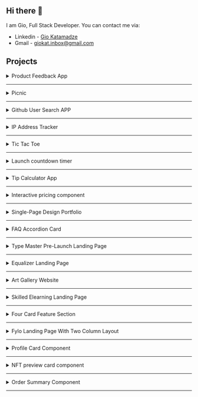 ## Hi there 👋

I am Gio, Full Stack Developer. You can contact me via:
- Linkedin - [Gio Katamadze](https://www.linkedin.com/in/gio-katamadze-a409931a7)
- Gmail - giokat.inbox@gmail.com

## Projects
<details>
<summary>Product Feedback App</summary>
<br/>
  
<img src="./images/Product-Feedback_App.jpg" width="400" />

### Links
- Live Site URL: [Live](https://vocal-paprenjak-6f9f8e.netlify.app/)
- Frontend URL: [GitHub Code](https://github.com/GioKatamadze/Product-feedback-app-front)
- Backend URL: [GitHub Code](https://github.com/GioKatamadze/Product-feedback-app-API)

### Built with
- React JS
- Node JS
- Express/Rest API
- js/jsx/yaml
- Tailwind
- Redux
- Swagger
- MongoDB
- Mongoose
- Joi validation
  

</details>
<hr/>



<details>
<summary>Picnic</summary>
<br/>
  
<img src="./images/picnic.png" width="400" />

### Links
- Frontend Solution URL: [GitHub Code](https://github.com/GioKatamadze/picnic-front)
- Backend Solution URL: [GitHub Code](https://github.com/GioKatamadze/picnic-api)
- Live Site URL: [GitHub LIve](https://hilarious-meringue-941730.netlify.app/)

### Built with
- React JS
- Node JS
- Express js
- AG Grid

</details>
<hr/>



<details>
<summary>Github User Search APP</summary>
<br/>
  
<img src="./images/Github_User-Search_APP.png" width="400" />

### Links
- Solution URL: [GitHub Code](https://github.com/GioKatamadze/Github_User-Search_APP)
- Live Site URL: [Demo LIve](https://dashing-mandazi-c74cb8.netlify.app/)

### Built with
- React JS
- Node JS
- Github API
- Mobile first approach
- GitFlow workflow
- React styled components

</details>
<hr/>


<details>
<summary>IP Address Tracker</summary>
<br/>
  
<img src="./images/ip-address-tracker.jpg" width="400" />

### Links
- Solution URL: [GitHub Code](https://github.com/GioKatamadze/ip-address-tracker)
- Live Site URL: [Netlify Live](https://gleaming-entremet-84bd7a.netlify.app/)

### Built with
- React JS
- Node JS
- Leaflet JS
- IPify
- CSS custom properties
- Mobile first approach
- Flexbox
- Media Queries
- GitFlow workflow

</details>
<hr/>


<details>
<summary>Tic Tac Toe</summary>
<br/>
  
<img src="./images/tictac.png" width="400" />

### Links
- Solution URL: [GitHub Code](https://github.com/GioKatamadze/Tic-Tac-Toe)
- Live Site URL: [GitHub LIve](https://giokatamadze.github.io/Tic-Tac-Toe//)

### Built with
- HTML5 
- CSS
- Mobile first approach
- Vanilla Javascript

</details>
<hr/>




<details>
<summary>Launch countdown timer</summary>
<br/>
  
<img src="./images/timer.png" width="400" />

### Links
- Solution URL: [GitHub Code](https://github.com/GioKatamadze/Launch-Countdown-Timer)
- Live Site URL: [GitHub LIve](https://giokatamadze.github.io/Launch-Countdown-Timer/)

### Built with
- HTML5 
- CSS
- Mobile first approach
- Vanilla Javascript

</details>
<hr/>



<details>
<summary>Tip Calculator App</summary>
<br/>
  
<img src="./images/calculator.png" width="400" />

### Links
- Solution URL: [GitHub Code](https://github.com/GioKatamadze/Tip-Calculator-App)
- Live Site URL: [GitHub LIve](https://giokatamadze.github.io/Tip-Calculator-App//)

### Built with
- HTML5 
- CSS
- Mobile first approach
- Vanilla Javascript

</details>
<hr/>




<details>
<summary>Interactive pricing component</summary>
<br/>
  
<img src="./images/pricing.png" width="400" />

### Links
- Solution URL: [GitHub Code](https://github.com/GioKatamadze/Interactive-Pricing-Component)
- Live Site URL: [GitHub LIve](https://giokatamadze.github.io/Interactive-Pricing-Component/src/index.html)

### Built with
- HTML5
- Tailwind CSS
- Vanilla Javascript

</details>
<hr/>




<details>
<summary>Single-Page Design Portfolio</summary>
<br/>
  
<img src="./images/single-page-design.jpg" width="400" />

### Links
- Solution URL: [GitHub Code](https://github.com/GioKatamadze/Single-Page-Design)
- Live Site URL: [GitHub LIve](https://giokatamadze.github.io/Single-Page-Design/)

### Built with
- Semantic HTML5 markup
- CSS custom properties
- Mobile first approach
- Vanilla Javascript

</details>
<hr/>




<details>
<summary>FAQ Accordion Card</summary>
<br/>
  
<img src="./images/faq.png" width="400" />

### Links
- Solution URL: [GitHub Code](https://github.com/GioKatamadze/FAQ-Accordion-Card)
- Live Site URL: [GitHub LIve](https://giokatamadze.github.io/FAQ-Accordion-Card//)

### Built with
- Semantic HTML5 markup
- CSS custom properties
- Mobile first approach
- Vanilla Javascript

</details>
<hr/>



<details>
<summary>Type Master Pre-Launch Landing Page</summary>
<br/>
  
<img src="./images/master.jpg" width="400" />

### Links
- Solution URL: [GitHub Code](https://github.com/GioKatamadze/Typemaster-Pre-Launch-Landing-Page)
- Live Site URL: [GitHub LIve](https://giokatamadze.github.io/Typemaster-Pre-Launch-Landing-Page//)

### Built with
- Semantic HTML5 markup
- CSS custom properties
- Mobile first approach

</details>
<hr/>



<details>
<summary>Equalizer Landing Page</summary>
<br/>
  
<img src="./images/equal.jpg" width="400" />

### Links
- Solution URL: [GitHub Code](https://github.com/GioKatamadze/Equalizer-Landing-Page)
- Live Site URL: [GitHub LIve](https://giokatamadze.github.io/Equalizer-Landing-Page//)

### Built with
- Semantic HTML5 markup
- CSS custom properties
- Mobile first approach

</details>
<hr/>



<details>
<summary>Art Gallery Website</summary>
<br/>
  
<img src="./images/art.jpg" width="400" />

### Links
- Solution URL: [GitHub Code](https://github.com/GioKatamadze/Art-Gallery-Website)
- Live Site URL: [GitHub LIve](https://giokatamadze.github.io/Art-Gallery-Website/index.html)

### Built with
- Semantic HTML5 markup
- CSS custom properties
- Mobile first approach

</details>
<hr/>



<details>
<summary>Skilled Elearning Landing Page</summary>
<br/>
  
<img src="./images/skilled.jpg" width="400" />

### Links
- Solution URL: [GitHub Code](https://github.com/GioKatamadze/Skilled-Elearning-Landing-Page)
- Live Site URL: [GitHub LIve](https://giokatamadze.github.io/Skilled-Elearning-Landing-Page//)

### Built with
- Semantic HTML5 markup
- CSS custom properties
- Mobile first approach

</details>
<hr/>



<details>
<summary>Four Card Feature Section</summary>
<br/>
  
<img src="./images/4card.jpg" width="400" />

### Links
- Solution URL: [GitHub Code](https://github.com/GioKatamadze/Four-Card-Feature-Section)
- Live Site URL: [GitHub LIve](https://giokatamadze.github.io/Four-Card-Feature-Section/)

### Built with
- Semantic HTML5 markup
- CSS custom properties
- Mobile first approach

</details>
<hr/>



<details>
<summary>Fylo Landing Page With Two Column Layout</summary>
<br/>
  
<img src="./images/fylo.jpg" width="400" />

### Links
- Solution URL: [GitHub Code](https://github.com/GioKatamadze/Fylo-Landing-Page-With-Two-Column-Layout)
- Live Site URL: [GitHub LIve](https://giokatamadze.github.io/Fylo-Landing-Page-With-Two-Column-Layout//)

### Built with
- Semantic HTML5 markup
- CSS custom properties
- Mobile first approach

</details>
<hr/>



<details>
<summary>Profile Card Component</summary>
<br/>
  
<img src="./images/profile.jpg" width="400" />

### Links
- Solution URL: [GitHub Code](https://github.com/GioKatamadze/Profile-Card-Component)
- Live Site URL: [GitHub LIve](https://giokatamadze.github.io/Profile-Card-Component/)

### Built with
- Semantic HTML5 markup
- CSS custom properties
- Mobile first approach

</details>
<hr/>



<details>
<summary>NFT preview card component</summary>
<br/>
  
<img src="./images/nft.jpg" width="400" />

### Links
- Solution URL: [GitHub Code](https://github.com/GioKatamadze/NFT-Preview-Card-Component)
- Live Site URL: [GitHub LIve](https://giokatamadze.github.io/NFT-Preview-Card-Component/)

### Built with
- Semantic HTML5 markup
- CSS custom properties

</details>
<hr/>



<details>
<summary>Order Summary Component</summary>
<br/>
  
<img src="./images/order.jpg" width="400" />

### Links
- Solution URL: [GitHub Code](https://github.com/GioKatamadze/Order-Summary-Component)
- Live Site URL: [GitHub LIve](https://giokatamadze.github.io/Order-Summary-Component//)

### Built with
- Semantic HTML5 markup
- CSS custom properties

</details>
<hr/>

